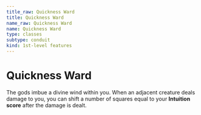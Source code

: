 ```yaml
---
title_raw: Quickness Ward
title: Quickness Ward
name_raw: Quickness Ward
name: Quickness Ward
type: classes
subtype: conduit
kind: 1st-level features
---
```


# Quickness Ward

The gods imbue a divine wind within you. When an adjacent creature deals damage to you, you can shift a number of squares equal to your **Intuition score** after the damage is dealt.
